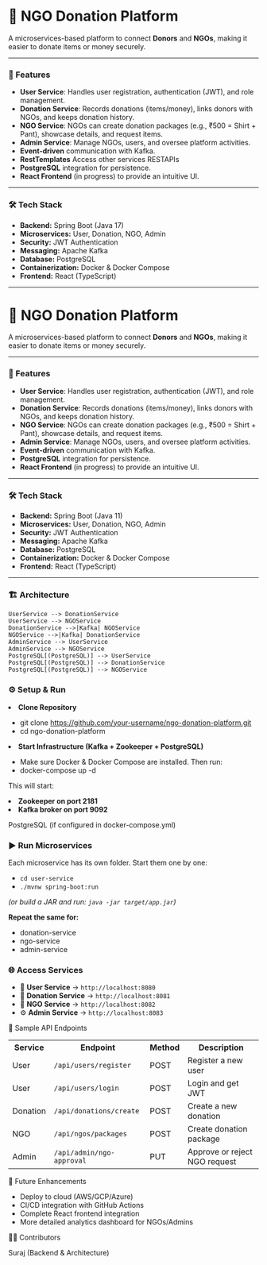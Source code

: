 # 👐 NGO Donation Platform

<p>A microservices-based platform to connect <b>Donors</b> and <b>NGOs</b>, making it easier to donate items or money securely.</p>

---

### 🚀 Features
<ul>
  <li><b>User Service</b>: Handles user registration, authentication (JWT), and role management.</li>
  <li><b>Donation Service</b>: Records donations (items/money), links donors with NGOs, and keeps donation history.</li>
  <li><b>NGO Service</b>: NGOs can create donation packages (e.g., ₹500 = Shirt + Pant), showcase details, and request items.</li>
  <li><b>Admin Service</b>: Manage NGOs, users, and oversee platform activities.</li>
  <li><b>Event-driven</b> communication with Kafka.</li>
  <li><b>RestTemplates</b> Access other services RESTAPIs</li>
  <li><b>PostgreSQL</b> integration for persistence.</li>
  <li><b>React Frontend</b> (in progress) to provide an intuitive UI.</li>
</ul>

---

### 🛠️ Tech Stack
<ul>
  <li><b>Backend:</b> Spring Boot (Java 17)</li>
  <li><b>Microservices:</b> User, Donation, NGO, Admin</li>
  <li><b>Security:</b> JWT Authentication</li>
  <li><b>Messaging:</b> Apache Kafka</li>
  <li><b>Database:</b> PostgreSQL</li>
  <li><b>Containerization:</b> Docker & Docker Compose</li>
  <li><b>Frontend:</b> React (TypeScript)</li>
</ul>

---

# 👐 NGO Donation Platform

<p>A microservices-based platform to connect <b>Donors</b> and <b>NGOs</b>, making it easier to donate items or money securely.</p>

---

### 🚀 Features
<ul>
  <li><b>User Service</b>: Handles user registration, authentication (JWT), and role management.</li>
  <li><b>Donation Service</b>: Records donations (items/money), links donors with NGOs, and keeps donation history.</li>
  <li><b>NGO Service</b>: NGOs can create donation packages (e.g., ₹500 = Shirt + Pant), showcase details, and request items.</li>
  <li><b>Admin Service</b>: Manage NGOs, users, and oversee platform activities.</li>
  <li><b>Event-driven</b> communication with Kafka.</li>
  <li><b>PostgreSQL</b> integration for persistence.</li>
  <li><b>React Frontend</b> (in progress) to provide an intuitive UI.</li>
</ul>

---

### 🛠️ Tech Stack
<ul>
  <li><b>Backend:</b> Spring Boot (Java 11)</li>
  <li><b>Microservices:</b> User, Donation, NGO, Admin</li>
  <li><b>Security:</b> JWT Authentication</li>
  <li><b>Messaging:</b> Apache Kafka</li>
  <li><b>Database:</b> PostgreSQL</li>
  <li><b>Containerization:</b> Docker & Docker Compose</li>
  <li><b>Frontend:</b> React (TypeScript)</li>
</ul>

---

### 🏗️ Architecture
    UserService --> DonationService
    UserService --> NGOService
    DonationService -->|Kafka| NGOService
    NGOService -->|Kafka| DonationService
    AdminService --> UserService
    AdminService --> NGOService
    PostgreSQL[(PostgreSQL)] --> UserService
    PostgreSQL[(PostgreSQL)] --> DonationService
    PostgreSQL[(PostgreSQL)] --> NGOService


### ⚙️ Setup & Run
<li><b>Clone Repository</b></li>

 - git clone https://github.com/your-username/ngo-donation-platform.git
 - cd ngo-donation-platform

<li><b>Start Infrastructure (Kafka + Zookeeper + PostgreSQL)</b></li>

 - Make sure Docker & Docker Compose are installed. Then run:
 - docker-compose up -d

This will start:

<li><b>Zookeeper on port 2181</b></li>
<li><b>Kafka broker on port 9092</b></li>


PostgreSQL (if configured in docker-compose.yml)


<h3>▶️ Run Microservices</h3>
<p>Each microservice has its own folder. Start them one by one:</p>
<ul>
  <li><code>cd user-service</code></li>
  <li><code>./mvnw spring-boot:run</code></li>
</ul>

<p><i>(or build a JAR and run: <code>java -jar target/app.jar</code>)</i></p>

<p><b>Repeat the same for:</b></p>
<ul>
  <li>donation-service</li>
  <li>ngo-service</li>
  <li>admin-service</li>
</ul>

<h3>🌐 Access Services</h3>
<ul>
  <li>👤 <b>User Service</b> → <code>http://localhost:8080</code></li>
  <li>🎁 <b>Donation Service</b> → <code>http://localhost:8081</code></li>
  <li>🏢 <b>NGO Service</b> → <code>http://localhost:8082</code></li>
  <li>⚙️ <b>Admin Service</b> → <code>http://localhost:8083</code></li>
</ul>



📡 Sample API Endpoints
<table> <tr> <th>Service</th> <th>Endpoint</th> <th>Method</th> <th>Description</th> </tr> <tr> <td>User</td> <td><code>/api/users/register</code></td> <td>POST</td> <td>Register a new user</td> </tr> <tr> <td>User</td> <td><code>/api/users/login</code></td> <td>POST</td> <td>Login and get JWT</td> </tr> <tr> <td>Donation</td> <td><code>/api/donations/create</code></td> <td>POST</td> <td>Create a new donation</td> </tr> <tr> <td>NGO</td> <td><code>/api/ngos/packages</code></td> <td>POST</td> <td>Create donation package</td> </tr> <tr> <td>Admin</td> <td><code>/api/admin/ngo-approval</code></td> <td>PUT</td> <td>Approve or reject NGO request</td> </tr> </table>
📌 Future Enhancements
<ul> <li>Deploy to cloud (AWS/GCP/Azure)</li> <li>CI/CD integration with GitHub Actions</li> <li>Complete React frontend integration</li> <li>More detailed analytics dashboard for NGOs/Admins</li> </ul>
👨‍💻 Contributors

Suraj (Backend & Architecture)

